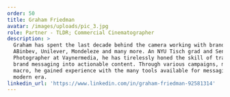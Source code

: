 ```yaml
---
order: 50
title: Graham Friedman
avatar: /images/uploads/pic_3.jpg
role: Partner - TLDR; Commercial Cinematographer
description: >
  Graham has spent the last decade behind the camera working with brands such as
  ABinbev, Unilever, Mondeleze and many more. An NYU Tisch grad and Senior
  Photographer at Vaynermedia, he has tirelessly honed the skill of translating
  brand messaging into actionable content. Through various campaigns, micro to
  macro, he gained experience with the many tools available for messaging in the
  modern era.
linkedin_url: 'https://www.linkedin.com/in/graham-friedman-92581314'
---
```


